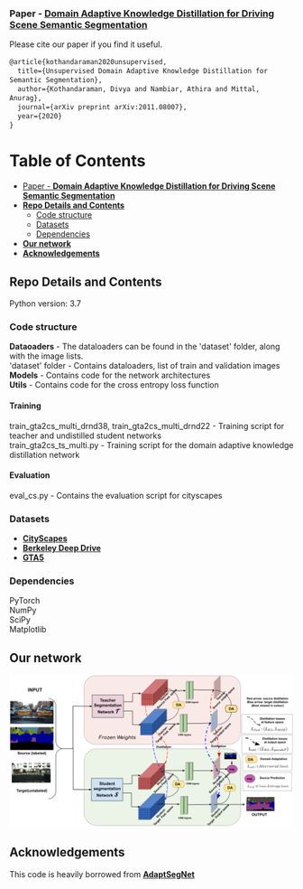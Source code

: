 ### Paper - [**Domain Adaptive Knowledge Distillation for Driving Scene Semantic Segmentation**](https://arxiv.org/abs/2011.08007)

Please cite our paper if you find it useful.

```
@article{kothandaraman2020unsupervised,
  title={Unsupervised Domain Adaptive Knowledge Distillation for Semantic Segmentation},
  author={Kothandaraman, Divya and Nambiar, Athira and Mittal, Anurag},
  journal={arXiv preprint arXiv:2011.08007},
  year={2020}
}
```

Table of Contents
=================

  * [Paper - <a href="https://arxiv.org/abs/2011.08007" rel="nofollow"><strong>Domain Adaptive Knowledge Distillation for Driving Scene Semantic Segmentation</strong></a>](#paper---Domain-Adaptive-Knowledge-Distillation-for-Driving-Scene-Semantic-Segmentation)
  * [**Repo Details and Contents**](#repo-details-and-contents)
     * [Code structure](#code-structure)
     * [Datasets](#datasets)
     * [Dependencies](#dependencies)
  * [**Our network**](#our-network)
  * [**Acknowledgements**](#acknowledgements)

## Repo Details and Contents
Python version: 3.7

### Code structure

**Dataoaders** - The dataloaders can be found in the 'dataset' folder, along with the image lists.<br>
'dataset' folder - Contains dataloaders, list of train and validation images <br>
**Models**  - Contains code for the network architectures <br>
**Utils** - Contains code for the cross entropy loss function
#### Training
train_gta2cs_multi_drnd38, train_gta2cs_multi_drnd22 - Training script for teacher and undistilled student networks <br>
train_gta2cs_ts_multi.py - Training script for the domain adaptive knowledge distillation network <br>
#### Evaluation
eval_cs.py - Contains the evaluation script for cityscapes <br>

### Datasets
* [**CityScapes**](https://www.cityscapes-dataset.com/) 
* [**Berkeley Deep Drive**](https://bdd-data.berkeley.edu/) 
* [**GTA5**](https://download.visinf.tu-darmstadt.de/data/from_games/) 

### Dependencies
PyTorch <br>
NumPy <br>
SciPy <br>
Matplotlib <br>

## Our network

<p align="center">
<img src="figures/network.png">
</p>

## Acknowledgements

This code is heavily borrowed from [**AdaptSegNet**](https://github.com/wasidennis/AdaptSegNet)
